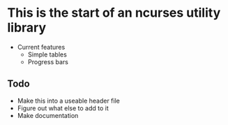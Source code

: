 # This is the start of an ncurses utility library
- Current features
    - Simple tables
    - Progress bars

## Todo
- Make this into a useable header file
- Figure out what else to add to it 
- Make documentation
